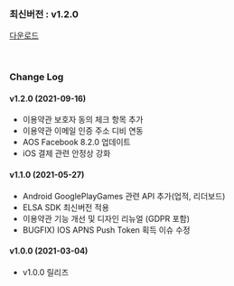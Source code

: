 ### 최신버전 : v1.2.0

[다운로드](https://xyuditqzezxs1008973.cdn.ntruss.com/sdk/GamePotUnrealPlugin_V1.1.0_20210527.zip)

<br/>

### Change Log

#### v1.2.0 (2021-09-16)

- 이용약관 보호자 동의 체크 항목 추가
- 이용약관 이메일 인증 주소 디비 연동
- AOS Facebook 8.2.0 업데이트
- iOS 결제 관련 안정상 강화

#### v1.1.0 (2021-05-27)

- Android GooglePlayGames 관련 API 추가(업적, 리더보드)
- ELSA SDK 최신버전 적용
- 이용약관 기능 개선 및 디자인 리뉴얼 (GDPR 포함)
- BUGFIX) IOS APNS Push Token 획득 이슈 수정

#### v1.0.0 (2021-03-04)

- v1.0.0 릴리즈
